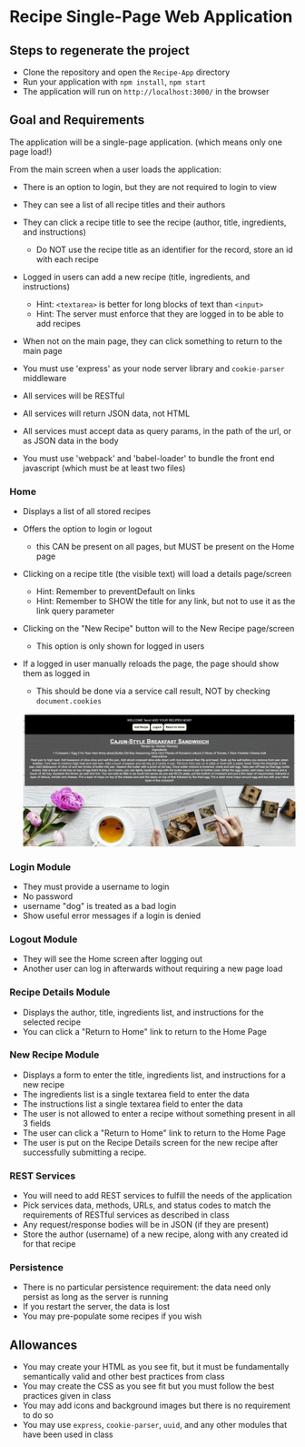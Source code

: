 # Recipe Single-Page Web Application

## Steps to regenerate the project
* Clone the repository and open the `Recipe-App` directory
* Run your application with `npm install`, `npm start`
* The application will run on `http://localhost:3000/` in the browser

## Goal and Requirements

The application will be a single-page application. (which means only one page load!)  

From the main screen when a user loads the application:
* There is an option to login, but they are not required to login to view
* They can see a list of all recipe titles and their authors
* They can click a recipe title to see the recipe (author, title, ingredients, and instructions)
  * Do NOT use the recipe title as an identifier for the record, store an id with each recipe
* Logged in users can add a new recipe (title, ingredients, and instructions)
    * Hint: `<textarea>` is better for long blocks of text than `<input>`
    * Hint: The server must enforce that they are logged in to be able to add recipes
* When not on the main page, they can click something to return to the main page

* You must use 'express' as your node server library and `cookie-parser` middleware
* All services will be RESTful
* All services will return JSON data, not HTML
* All services must accept data as query params, in the path of the url, or as JSON data in the body
* You must use 'webpack' and 'babel-loader' to bundle the front end javascript (which must be at least two files)

### Home
* Displays a list of all stored recipes
* Offers the option to login or logout
  * this CAN be present on all pages, but MUST be present on the Home page
* Clicking on a recipe title (the visible text) will load a details page/screen
  * Hint: Remember to preventDefault on links
  * Hint: Remember to SHOW the title for any link, but not to use it as the link query parameter
* Clicking on the "New Recipe" button will to the New Recipe page/screen
  * This option is only shown for logged in users
* If a logged in user manually reloads the page, the page should show them as logged in
  * This should be done via a service call result, NOT by checking `document.cookies`
  
  ![Image](User-Interface.png)

### Login Module
* They must provide a username to login
* No password
* username "dog" is treated as a bad login
* Show useful error messages if a login is denied

### Logout Module
* They will see the Home screen after logging out
* Another user can log in afterwards without requiring a new page load

### Recipe Details Module
* Displays the author, title, ingredients list, and instructions for the selected recipe
* You can click a "Return to Home" link to return to the Home Page

### New Recipe Module
* Displays a form to enter the title, ingredients list, and instructions for a new recipe
* The ingredients list is a single textarea field to enter the data
* The instructions list a single textarea field to enter the data
* The user is not allowed to enter a recipe without something present in all 3 fields
* The user can click a "Return to Home" link to return to the Home Page
* The user is put on the Recipe Details screen for the new recipe after successfully submitting a recipe.

### REST Services
* You will need to add REST services to fulfill the needs of the application
* Pick services data, methods, URLs, and status codes to match the requirements of RESTful services as described in class
* Any request/response bodies will be in JSON (if they are present)
* Store the author (username) of a new recipe, along with any created id for that recipe

### Persistence
* There is no particular persistence requirement: the data need only persist as long as the server is running
* If you restart the server, the data is lost
* You may pre-populate some recipes if you wish

## Allowances
* You may create your HTML as you see fit, but it must be fundamentally semantically valid and other best practices from class
* You may create the CSS as you see fit but you must follow the best practices given in class
* You may add icons and background images but there is no requirement to do so
* You may use `express`, `cookie-parser`, `uuid`, and any other modules that have been used in class

